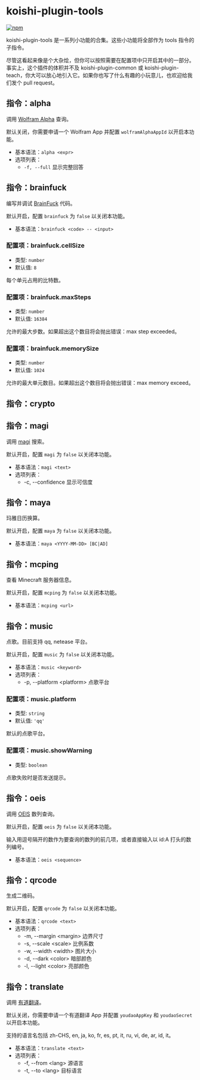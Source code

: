 # koishi-plugin-tools
 
[![npm](https://img.shields.io/npm/v/koishi-plugin-tools?style=flat-square)](https://www.npmjs.com/package/koishi-plugin-tools)

koishi-plugin-tools 是一系列小功能的合集。这些小功能将全部作为 tools 指令的子指令。

尽管这看起来像是个大杂烩，但你可以按照需要在配置项中只开启其中的一部分。事实上，这个插件的体积并不及 koishi-plugin-common 或 koishi-plugin-teach，你大可以放心地引入它。如果你也写了什么有趣的小玩意儿，也欢迎给我们发个 pull request。

## 指令：alpha

调用 [Wolfram Alpha](https://www.wolframalpha.com/) 查询。

默认关闭，你需要申请一个 Wolfram App 并配置 `wolframAlphaAppId` 以开启本功能。

- 基本语法：`alpha <expr>`
- 选项列表：
  - `-f, --full` 显示完整回答

## 指令：brainfuck

编写并调试 [BrainFuck](http://www.muppetlabs.com/~breadbox/bf) 代码。

默认开启，配置 `brainfuck` 为 `false` 以关闭本功能。

- 基本语法：`brainfuck <code> -- <input>`

### 配置项：brainfuck.cellSize

- 类型: `number`
- 默认值: `8`

每个单元占用的比特数。

### 配置项：brainfuck.maxSteps

- 类型: `number`
- 默认值: `16384`

允许的最大步数。如果超出这个数目将会抛出错误：max step exceeded。

### 配置项：brainfuck.memorySize

- 类型: `number`
- 默认值: `1024`

允许的最大单元数目。如果超出这个数目将会抛出错误：max memory exceed。

## 指令：crypto

## 指令：magi

调用 [magi](https://magi.com) 搜索。

默认开启，配置 `magi` 为 `false` 以关闭本功能。

- 基本语法：`magi <text>`
- 选项列表：
  - -c, --confidence 显示可信度

## 指令：maya

玛雅日历换算。

默认开启，配置 `maya` 为 `false` 以关闭本功能。

- 基本语法：`maya <YYYY-MM-DD> [BC|AD]`

## 指令：mcping

查看 Minecraft 服务器信息。

默认开启，配置 `mcping` 为 `false` 以关闭本功能。

- 基本语法：`mcping <url>`

## 指令：music

点歌。目前支持 qq, netease 平台。

默认开启，配置 `music` 为 `false` 以关闭本功能。

- 基本语法：`music <keyword>`
- 选项列表：
  - -p, --platform \<platform> 点歌平台

### 配置项：music.platform

- 类型: `string`
- 默认值: `'qq'`

默认的点歌平台。

### 配置项：music.showWarning

- 类型: `boolean`

点歌失败时是否发送提示。

## 指令：oeis

调用 [OEIS](https://oeis.org) 数列查询。

默认开启，配置 `oeis` 为 `false` 以关闭本功能。

输入用逗号隔开的数作为要查询的数列的前几项，或者直接输入以 id:A 打头的数列编号。

- 基本语法：`oeis <sequence>`

## 指令：qrcode

生成二维码。

默认开启，配置 `qrcode` 为 `false` 以关闭本功能。

- 基本语法：`qrcode <text>`
- 选项列表：
  - -m, --margin \<margin>  边界尺寸
  - -s, --scale \<scale>  比例系数
  - -w, --width \<width>  图片大小
  - -d, --dark \<color>  暗部颜色
  - -l, --light \<color>  亮部颜色

## 指令：translate

调用 [有道翻译](http://fanyi.youdao.com/)。

默认关闭，你需要申请一个有道翻译 App 并配置 `youdaoAppKey` 和 `youdaoSecret` 以开启本功能。

支持的语言名包括 zh-CHS, en, ja, ko, fr, es, pt, it, ru, vi, de, ar, id, it。

- 基本语法：`translate <text>`
- 选项列表：
  - -f, --from \<lang>  源语言
  - -t, --to \<lang>  目标语言

